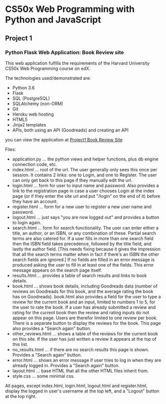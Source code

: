 # CS50x Web Programming with Python and JavaScript

## Project 1

### Python Flask Web Application: Book Review site

This web application fulfills the requirements of the Harvard University CS50x Web Programming course on edX.

The technologies used/demonstrated are:

* Python 3.6
* Flask
* SQL (PostgreSQL)
* SQLAlchemy (non-ORM)
* Git
* Heroku web hosting
* HTML5
* Jinja2 templates
* APIs, both using an API (Goodreads) and creating an API

you can view the application at [Project1 Book Review Site](https://cs50wproject1.herokuapp.com)

Files:

* application.py ... the python views and helper functions, plus db engine connection code, etc.
* index.html ... root of the url. The user generally only sees this once per session. It contains 2 links: one to Login, and one to Register. The user can only get back to this page if they manually edit the url.
* login.html ... form for user to input name and password. Also provides a link to the registration page in case a user chooses Login at the index page (or if they enter the site url and put "/login" on the end of it) before they have an account.
* register.html ... form for a new user to register a new user name and password.
* logout.html ... just says "you are now logged out" and provides a button to login again.
* search.html ... form for search functionality. The user can enter either a title, an author, or an ISBN, or any combination of these. Partial search terms are also catered for. If a user fills in more than one search field then the ISBN field takes precedence, followed by the title field, and lastly the author field. [This needs fixing because it gives the impression that all the search terms matter when in fact if there's an ISBN the other search fields are ignored.] If no fields are filled in an error message is produced asking the user to fill in at least one of the fields. This error message appears on the search page itself.
* results.html ... provides a table of search results and links to book details.
* book.html ... shows book details, including Goodreads data (number of reviews on Goodreads for this book, and the average rating the book has on Goodreads). book.html also provides a field for the user to type a review for the current book and an input, limited to numbers 1 to 5, for the user to rate the book. If a user has already submitted a review and rating for the current book then the review and rating inputs do not appear on this page. Users are therefor limited to one review per book. There is a separate button to display the reviews for the book. This page also provides a "Search again" button.
* other_reviews.html ... shows a table of the reviews for the current book on this site. If the user has just written a review it appears at the top of this list.
* no_results.html ... if there are no search results this page is shown. Provides a "Search again" button.
* error.html ... shows an error message if user tries to log in when they are already logged in. Provides a "Search again" button.
* layout.html ... base HTML that all the other HTML files inherit from.
* style.css ... some minimal css.

All pages, except index.html, login.html, logout.html and register.html, display the logged in user's username at the top left, and a "Logout" button at the top right.
